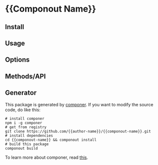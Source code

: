 # {{Componout Name}}


## Install

## Usage

## Options

## Methods/API

## Generator

This package is generated by [componer](https://github.com/tangshuang/componer).
If you want to modify the source code, do like this:

```
# install componer
npm i -g componer
# get from registry
git clone https://github.com/{{author-name}}/{{componout-name}}.git
# install dependencies
cd {{componout-name}} && componout install
# build this package
componout build
```

To learn more about componer, read [this](https://github.com/tangshuang/componer).
